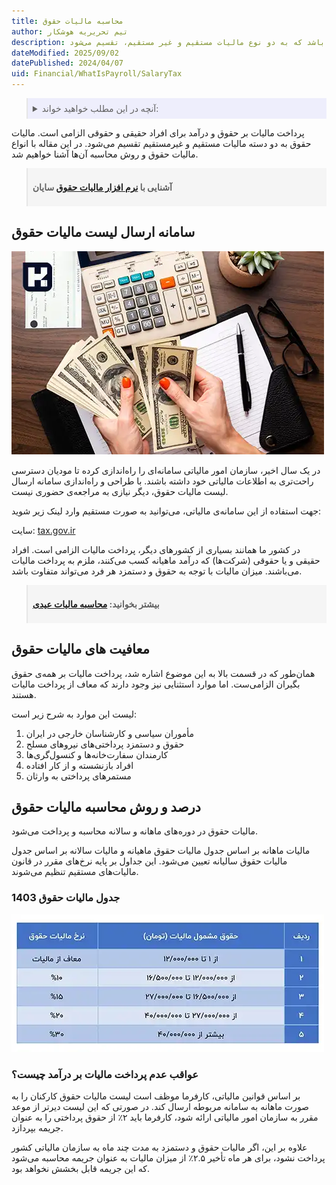 ```yaml
---
title: محاسبه مالیات حقوق
author: تیم تحریریه هوشکار
description: میزان مالیات حقوق با توجه به حقوق و دستمزد هر فرد می‌تواند متفاوت باشد که به دو نوع مالیات مستقیم و غیر مستقیم، تقسیم می‌شود.
dateModified: 2025/09/02
datePublished: 2024/04/07
uid: Financial/WhatIsPayroll/SalaryTax
---
```

<blockquote style="background-color:#eeeefc; padding:0.5rem">
<details>
  <summary>آنچه در این مطلب خواهید خواند:</summary>
  <ul>
    <li>سامانه ارسال لیست مالیات حقوق</li>
    <li>معافیت‌های مالیات حقوق</li>
    <li>درصد و روش محاسبه مالیات حقوق</li>
    <li>جدول مالیات حقوق 1403</li>
    <li>عواقب عدم پرداخت مالیات بر درآمد چیست؟</li>
  </ul>
</details>
</blockquote>

پرداخت مالیات بر حقوق و درآمد برای افراد حقیقی و حقوقی الزامی است. مالیات حقوق به دو دسته مالیات مستقیم و غیرمستقیم تقسیم می‌شود. در این مقاله با انواع مالیات حقوق و روش محاسبه آن‌ها آشنا خواهیم شد.

<blockquote style="background-color:#f5f5f5; padding:0.5rem">
<p><strong>آشنایی با <a href="https://www.hooshkar.com/Software/Sayan/Module/Payroll" target="_blank">نرم افزار مالیات حقوق</a> سایان</strong></p></blockquote>

## سامانه ارسال لیست مالیات حقوق

![سامانه ارسال لیست مالیات حقوق](./Images/WhatIsSalaryTax.webp)

در یک سال‌ اخیر، سازمان امور مالیاتی سامانه‌ای را راه‌اندازی کرده تا مودیان دسترسی راحت‌تری به اطلاعات مالیاتی خود داشته باشند. با طراحی و راه‌اندازی سامانه ارسال لیست مالیات حقوق، دیگر نیازی به مراجعه‌ی حضوری نیست. 

جهت استفاده از این سامانه‌ی مالیاتی، می‌توانید به صورت مستقیم وارد لینک زیر شوید:

سایت: <a href="https://www.tax.gov.ir" target="_blank">tax.gov.ir</a>

در کشور ما همانند بسیاری از کشورهای دیگر، پرداخت مالیات الزامی است. افراد حقیقی و یا حقوقی (شرکت‌ها) که درآمد ماهیانه کسب می‌کنند، ملزم به پرداخت مالیات می‌باشند. میزان مالیات با توجه به حقوق و دستمزد هر فرد می‌تواند متفاوت باشد.
<blockquote style="background-color:#f5f5f5; padding:0.5rem">
<p><strong>بیشتر بخوانید: <a href="https://www.hooshkar.com/Wiki/Payroll/EidTax" target="_blank">محاسبه مالیات عیدی</a></p></strong>
</blockquote>

## معافیت های مالیات حقوق
همان‌طور که در قسمت بالا به این موضوع اشاره شد، پرداخت مالیات بر همه‌ی حقوق بگیران الزامی‌ست. اما موارد استثنایی نیز وجود دارند که معاف از پرداخت مالیات هستند. 

لیست این موارد به شرح زیر است:

1. مأموران سیاسی و کارشناسان خارجی در ایران
2. حقوق و دستمزد پرداختی‌های نیروهای مسلح
3. کارمندان سفارت‌خانه‌ها و کنسول‌گری‌ها
4. افراد بازنشسته و از کار افتاده
5. مستمرهای پرداختی به وارثان

## درصد و روش محاسبه مالیات حقوق

مالیات حقوق در دوره‌های ماهانه و سالانه محاسبه و پرداخت می‌شود. 

مالیات ماهانه بر اساس جدول مالیات حقوق ماهیانه و مالیات سالانه بر اساس جدول مالیات حقوق سالیانه تعیین می‌شود. این جداول بر پایه نرخ‌های مقرر در قانون مالیات‌های مستقیم تنظیم می‌شوند. 

### جدول مالیات حقوق  1403

![نرخ مالیات بر حقوق 1403](./Images/SalaryTaxRate.webp)

### عواقب عدم پرداخت مالیات بر درآمد چیست؟

بر اساس قوانین مالیاتی، کارفرما موظف است لیست مالیات حقوق کارکنان را به صورت ماهانه به سامانه مربوطه ارسال کند. در صورتی که این لیست دیرتر از موعد مقرر به سازمان امور مالیاتی ارائه شود، کارفرما باید ۲٪ از حقوق پرداختی را به عنوان جریمه بپردازد.

علاوه بر این، اگر مالیات حقوق و دستمزد به مدت چند ماه به سازمان مالیاتی کشور پرداخت نشود، برای هر ماه تأخیر ۲.۵٪ از میزان مالیات به عنوان جریمه محاسبه می‌شود که این جریمه قابل بخشش نخواهد بود.